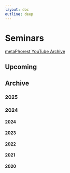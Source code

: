 ```yaml
---
layout: doc
outline: deep
---
```



# Seminars

[metaPhorest YouTube Archive](https://www.youtube.com/channel/UCQJQ3ni1ug5oWOnTqxEujzw)

## Upcoming

<Event
  header = "111th metaPhorest Seminar: BCL/Georg Tremmel & Henry Tan"
  date = "October 17th, 2025 (Friday) 19:00 (online)"
  link = "/en/seminars/111"
  image = "/seminars/111/111_preview.jpg"
/>

## Archive

### 2025

<Event
  header = "105th metaPhorest Seminar & BioClub Artist Talk: Lyndsey Walsh - Made with Blood, Sweat, and Tears"
  date = "January 28th, 2025 (Tuesday) 19:00 @BioClub Tokyo"
  link = "/en/seminars/105"
/>

<Event
  header = "104th metaPhorest Seminar: Takahiro Tsukamoto & Hanna Saito"
  date = "January 10th, 2025 (Friday) 19:00 @Waseda TWIns"
  link = "/en/seminars/104"
/>

### 2024

<Event
  header = "103th metaPhorest Seminar: Aki Inomata + Ryota Matsunaga"
  date = "December 20th, 2024 (Friday) 19:00 @Waseda TWIns"
  link = "/en/seminars/103"
/>

<Event
  header = "102th metaPhorest Seminar: Tomoya Ishibashi & Kanno So"
  date = "December 6th, 2024 (Friday) 19:00 @Waseda TWIns"
  link = "/en/seminars/102"
/>

<Event
  header = "101th metaPhorest Seminar: Yukiko Shikata"
  date = "November 29th, 2024 (Friday) 19:00 @Waseda TWIns"
  link = "/en/seminars/101"
/>

<Event
  header = "100th metaPhorest Seminar: Mio Iizawa/Shiryu Kirie & Teruyoshi Furusawa"
  date = "November 22nd, 2024 (Friday) 19:00 @Waseda TWIns"
  link = "/en/seminars/100"
/>

<Event
  header = "99th metaPhorest Seminar: Kazutoshi Uemura & Yuri Nakahashi"
  date = "November 8th, 2024 (Friday) 19:00 @Waseda TWIns"
  link = "/en/seminars/99"
/>

<Event
  header = "98th metaPhorest Seminar: 'Weaving Memories with Ancient Intelligence' with Shiho Fukuhara & Awu Chen'"
  date = "October 25th, 2024 (Friday) 19:00 @Waseda TWIns & online"
  link = "/en/seminars/098"
/>


#### 2024

<Event
  header = "97th metaPhorest Seminar: BCL/Georg Tremmel & Mariko Sakuragi"
  date = "October 18th, 2024 (Friday) 19:00 (online)"
  link = "/en/seminars/097"
/>

<Event
  header = "96th metaPhorest Seminar: Hiroki Matsumura & Kentaro Aki"
  date = "October 11th, 2024 (Friday) 19:00 @Waseda TWIns"
  link = "/en/seminars/096"
/>

<Event
  header = "95th metaPhorest Seminar: Dr. Ionat Zurr"
  date = "September 23, 2024 (Monday) 16:30-18:30 @Waseda TWIns"
  title = "“Ectogenic Desires – from cultures to labour”"
  link = "/en/seminars/095"
/>

#### 2023

#### 2022

#### 2021

#### 2020
